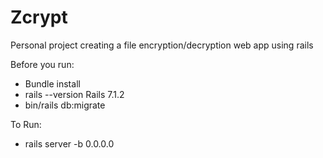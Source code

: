 # Zcrypt 

Personal project creating a file encryption/decryption web app using rails 

Before you run:
- Bundle install
- rails --version
  Rails 7.1.2
- bin/rails db:migrate

To Run:
- rails server -b 0.0.0.0
